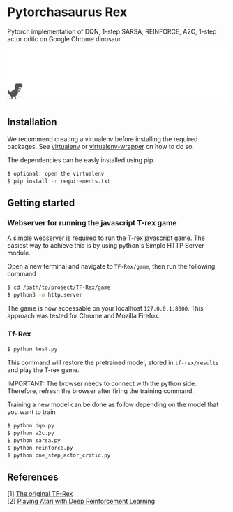 # Pytorchasaurus Rex
Pytorch implementation of DQN, 1-step SARSA, REINFORCE, A2C, 1-step actor critic on Google Chrome dinosaur  
  
![dinosaur running](./dino.gif)


## Installation
We recommend creating a virtualenv before installing the required packages. See [virtualenv](https://virtualenv.pypa.io/en/stable/) or [virtualenv-wrapper](https://virtualenvwrapper.readthedocs.io/en/latest/) on how to do so.

The dependencies can be easly installed using pip.
```sh
$ optional: open the virtualenv
$ pip install -r requirements.txt
```

## Getting started

### Webserver for running the javascript T-rex game

A simple webserver is required to run the T-rex javascript game.
The easiest way to achieve this is by using python's Simple HTTP Server module.  

Open a new terminal and navigate to `TF-Rex/game`, then run the following command
```sh
$ cd /path/to/project/TF-Rex/game
$ python3 -m http.server
```
The game is now accessable on your localhost `127.0.0.1:8000`.
This approach was tested for Chrome and Mozilla Firefox.

### Tf-Rex

```sh
$ python test.py
```
This command will restore the pretrained model, stored in `tf-rex/results` and play the T-rex game.

IMPORTANT: The browser needs to connect with the python side. Therefore, refresh the browser after firing the training command.

Training a new model can be done as follow depending on the model that you want to train
```sh
$ python dqn.py
$ python a2c.py
$ python sarsa.py
$ python reinforce.py
$ python one_step_actor_critic.py
```

## References
[1] [The original TF-Rex](https://vdutor.github.io/blog/2018/05/07/TF-rex.html)  
[2] [Playing Atari with Deep Reinforcement Learning](https://www.cs.toronto.edu/~vmnih/docs/dqn.pdf)
